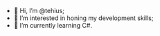 - 👋 Hi, I’m @tehius;
- 👀 I’m interested in honing my development skills;
- 🌱 I’m currently learning C#.
